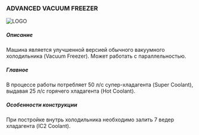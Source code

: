 ### ADVANCED VACUUM FREEZER

![LOGO](https://gtimpact.space/media/gregtech/ParFreez.png)

##### Описание

Машина является улучшенной версией обычного вакуумного холодильника (Vacuum Freezer). Может работать с параллельностью.

##### Главное

В процессе работы потребляет 50 л/с супер-хладагента (Super Coolant), выдавая 25 л/с горячего хладагента (Hot Coolant).

##### Особенности конструкции

При постройке внутрь холодильника необходимо залить 7 ведер хладагента (IC2 Coolant). 

